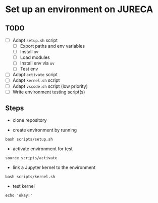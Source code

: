 # Set up an environment on JURECA

## TODO

- [ ] Adapt `setup.sh` script
    - [ ] Export paths and env variables
    - [ ] Install `uv`
    - [ ] Load modules
    - [ ] Install env via `uv`
    - [ ] Test env
- [ ] Adapt `activate` script
- [ ] Adapt `kernel.sh` script
- [ ] Adapt `vscode.sh` script (low priority)
- [ ] Write environment testing script(s)

## Steps
- clone repository

- create environment by running
```shell
bash scripts/setup.sh
```

- activate environment for test
```shell
source scripts/activate
```

- link a Jupyter kernel to the environment
```shell
bash scripts/kernel.sh
```

- test kernel
```shell
echo 'okay!'
```
